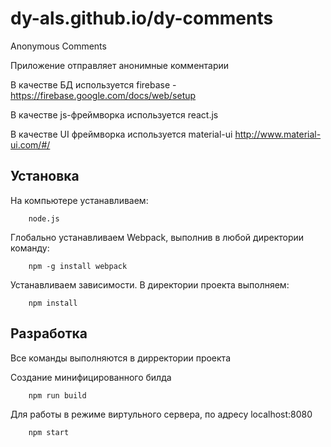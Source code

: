 # dy-als.github.io/dy-comments
Anonymous Comments

Приложение отправляет анонимные комментарии

В качестве БД используется firebase - https://firebase.google.com/docs/web/setup

В качестве js-фреймворка используется react.js

В качестве UI фреймворка используется material-ui http://www.material-ui.com/#/

## Установка 

На компьютере устанавливаем:
```
    node.js
```

Глобально устанавливаем Webpack, выполнив в любой директории команду:
```
    npm -g install webpack
```

Устанавливаем зависимости. В директории проекта выполняем:
```
    npm install
```

## Разработка
Все команды выполняются в дирректории проекта

Создание минифицированного билда
```
    npm run build
```

Для работы в режиме виртульного сервера, по адресу localhost:8080
```
    npm start
```
